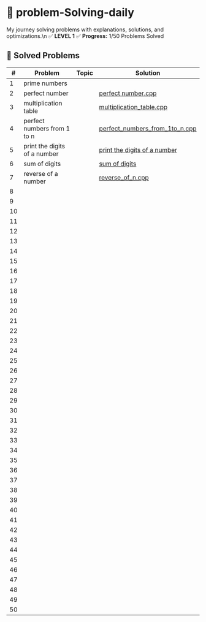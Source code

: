 # 🚀 problem-Solving-daily
My journey solving problems with explanations, solutions, and optimizations.\n
✅ **LEVEL 1**
✅ **Progress:** 1/50 Problems Solved  

## 📌 Solved Problems  
| #  | Problem | Topic | Solution |  
|--- |---------|-------|----------|  
| 1  | prime numbers|       |          |  
| 2  |perfect number |       |[perfect number.cpp  ](https://github.com/DouaaBennoune/problem-Solving-daily/blob/e5e958c90f03b34cb6e218eefd5ce088892cf299/LEVEL%201/perfect%20number.cpp)        |
| 3  |multiplication table |       |[multiplication_table.cpp](https://github.com/DouaaBennoune/problem-Solving-daily/blob/939e46e7887ef9b160ec695f3e05082d74c43ceb/LEVEL%201/multiplication_table.cpp)          |
| 4  |perfect numbers from 1 to n |       |[perfect_numbers_from_1to_n.cpp ](https://github.com/DouaaBennoune/problem-Solving-daily/blob/939e46e7887ef9b160ec695f3e05082d74c43ceb/LEVEL%201/all_perfect_numbers_from_1to_n.cpp)         |
| 5  |print the digits of a number |       |[print the digits of a number](https://github.com/DouaaBennoune/problem-Solving-daily/tree/fbc4ddd516d6f6e5a0cb4a4c810bce638875ce35/LEVEL%201)          |
| 6  |sum of digits|       |[sum of digits](https://github.com/DouaaBennoune/problem-Solving-daily/blob/ba6460b0fa2ef6913a7dc51112fea9e2412459da/LEVEL%201/sum_of_digits.cpp )         |
| 7  | reverse of a number         |       |[reverse_of_n.cpp](https://github.com/DouaaBennoune/problem-Solving-daily/blob/f8562f3ead61802d137361a059d00a8c668ecec2/LEVEL%201/reverse_of_n.cpp)|
| 8  |         |       |          |
| 9  |         |       |          |
| 10 |         |       |          |
| 11 |         |       |          |
| 12 |         |       |          |
| 13 |         |       |          |
| 14 |         |       |          |
| 15 |         |       |          |
| 16 |         |       |          |
| 17 |         |       |          |
| 18 |         |       |          |
| 19 |         |       |          |
| 20 |         |       |          |
| 21 |         |       |          |
| 22 |         |       |          |
| 23 |         |       |          |
| 24 |         |       |          |
| 25 |         |       |          |
| 26 |         |       |          |
| 27 |         |       |          |
| 28 |         |       |          |
| 29 |         |       |          |
| 30 |         |       |          |
| 31 |         |       |          |
| 32 |         |       |          |
| 33 |         |       |          |
| 34 |         |       |          |
| 35 |         |       |          |
| 36 |         |       |          |
| 37 |         |       |          |
| 38 |         |       |          |
| 39 |         |       |          |
| 40 |         |       |          |
| 41 |         |       |          |
| 42 |         |       |          |
| 43 |         |       |          |
| 44 |         |       |          |
| 45 |         |       |          |
| 46 |         |       |          |
| 47 |         |       |          |
| 48 |         |       |          |
| 49 |         |       |          |
| 50 |         |       |          |
